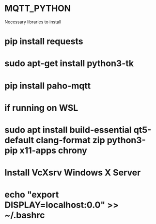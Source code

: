 # MQTT_PYTHON

Necessary libraries to install 
# pip install requests
# sudo apt-get install python3-tk 
# pip install paho-mqtt


# if running on WSL
# sudo apt install build-essential qt5-default clang-format zip python3-pip x11-apps chrony

# Install VcXsrv Windows X Server 
# echo "export DISPLAY=localhost:0.0" >> ~/.bashrc 